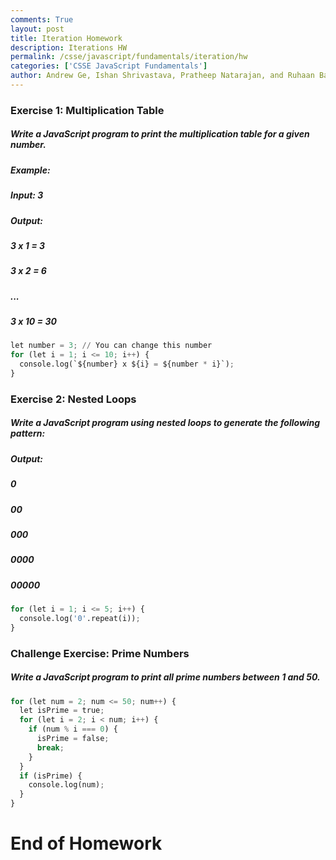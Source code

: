 ```yaml
---
comments: True
layout: post
title: Iteration Homework
description: Iterations HW
permalink: /csse/javascript/fundamentals/iteration/hw
categories: ['CSSE JavaScript Fundamentals']
author: Andrew Ge, Ishan Shrivastava, Pratheep Natarajan, and Ruhaan Bansal
---
```


### Exercise 1: Multiplication Table
##### Write a JavaScript program to print the multiplication table for a given number.



##### Example:
##### Input: 3
##### Output:
##### 3 x 1 = 3
##### 3 x 2 = 6
##### ...
##### 3 x 10 = 30


```python
let number = 3; // You can change this number
for (let i = 1; i <= 10; i++) {
  console.log(`${number} x ${i} = ${number * i}`);
}
```

### Exercise 2: Nested Loops
##### Write a JavaScript program using nested loops to generate the following pattern:

##### Output:
##### 0
##### 00
##### 000
##### 0000
##### 00000


```python
for (let i = 1; i <= 5; i++) {
  console.log('0'.repeat(i));
}
```

### Challenge Exercise: Prime Numbers
##### Write a JavaScript program to print all prime numbers between 1 and 50.


```python
for (let num = 2; num <= 50; num++) {
  let isPrime = true;
  for (let i = 2; i < num; i++) {
    if (num % i === 0) {
      isPrime = false;
      break;
    }
  }
  if (isPrime) {
    console.log(num);
  }
}
```

# End of Homework
